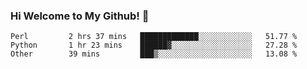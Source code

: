 ### Hi Welcome to My Github!  👋


<!--START_SECTION:waka-->

```text
Perl         2 hrs 37 mins   █████████████░░░░░░░░░░░░   51.77 %
Python       1 hr 23 mins    ██████▓░░░░░░░░░░░░░░░░░░   27.28 %
Other        39 mins         ███▒░░░░░░░░░░░░░░░░░░░░░   13.08 %
```

<!--END_SECTION:waka-->


<!--
**littlestone111/littlestone111** is a ✨ _special_ ✨ repository because its `README.md` (this file) appears on your GitHub profile.


Here are some ideas to get you started:

- 🔭 I’m currently working on ...
- 🌱 I’m currently learning ...
- 👯 I’m looking to collaborate on ...
- 🤔 I’m looking for help with ...
- 💬 Ask me about ...
- 📫 How to reach me: ...
- 😄 Pronouns: ...
- ⚡ Fun fact: ...
-->
